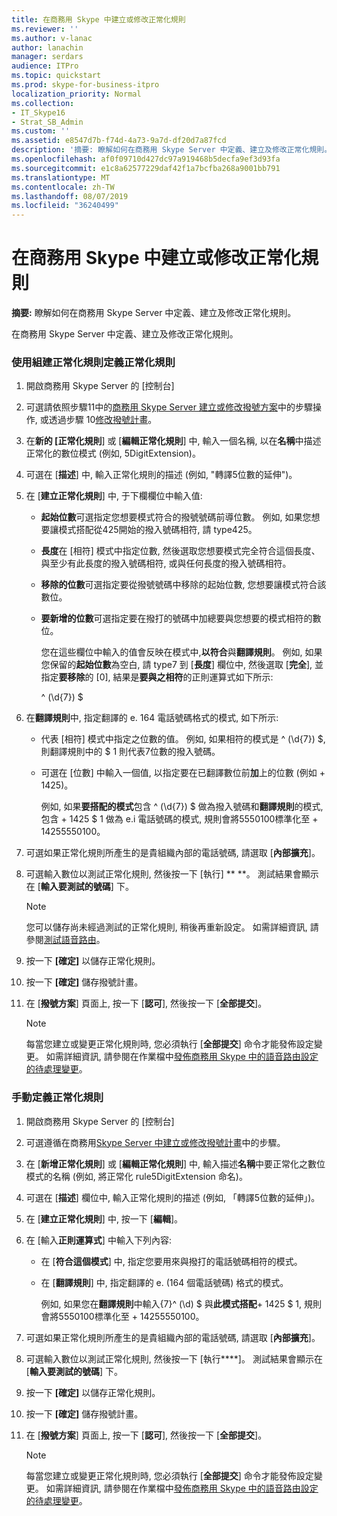 ```yaml
---
title: 在商務用 Skype 中建立或修改正常化規則
ms.reviewer: ''
ms.author: v-lanac
author: lanachin
manager: serdars
audience: ITPro
ms.topic: quickstart
ms.prod: skype-for-business-itpro
localization_priority: Normal
ms.collection:
- IT_Skype16
- Strat_SB_Admin
ms.custom: ''
ms.assetid: e8547d7b-f74d-4a73-9a7d-df20d7a87fcd
description: '摘要: 瞭解如何在商務用 Skype Server 中定義、建立及修改正常化規則。'
ms.openlocfilehash: af0f09710d427dc97a919468b5decfa9ef3d93fa
ms.sourcegitcommit: e1c8a62577229daf42f1a7bcfba268a9001bb791
ms.translationtype: MT
ms.contentlocale: zh-TW
ms.lasthandoff: 08/07/2019
ms.locfileid: "36240499"
---
```

# <a name="create-or-modify-a-normalization-rule-in-skype-for-business"></a>在商務用 Skype 中建立或修改正常化規則

**摘要:** 瞭解如何在商務用 Skype Server 中定義、建立及修改正常化規則。

在商務用 Skype Server 中定義、建立及修改正常化規則。

### <a name="to-define-a-normalization-rule-by-using-build-a-normalization-rule"></a>使用組建正常化規則定義正常化規則

1. 開啟商務用 Skype Server 的 [控制台]

2. 可選請依照步驟11中的[商務用 Skype Server 建立或修改撥號方案](dial-plans.md)中的步驟操作, 或透過步驟 10[修改撥號計畫](https://technet.microsoft.com/library/a91f02df-cf60-40cf-82fe-e0342c118b91.aspx)。

3. 在**新的 [正常化規則**] 或 [**編輯正常化規則**] 中, 輸入一個名稱, 以在**名稱**中描述正常化的數位模式 (例如, 5DigitExtension)。

4. 可選在 [**描述**] 中, 輸入正常化規則的描述 (例如, "轉譯5位數的延伸")。

5. 在 [**建立正常化規則**] 中, 于下欄欄位中輸入值:

   - **起始位數**可選指定您想要模式符合的撥號號碼前導位數。 例如, 如果您想要讓模式搭配從425開始的撥入號碼相符, 請 type425。

   - **長度**在 [相符] 模式中指定位數, 然後選取您想要模式完全符合這個長度、與至少有此長度的撥入號碼相符, 或與任何長度的撥入號碼相符。

   - **移除的位數**可選指定要從撥號號碼中移除的起始位數, 您想要讓模式符合該數位。

   - **要新增的位數**可選指定要在撥打的號碼中加總要與您想要的模式相符的數位。

     您在這些欄位中輸入的值會反映在模式中,**以符合**與**翻譯規則**。 例如, 如果您保留的**起始位數**為空白, 請 type7 到 [**長度**] 欄位中, 然後選取 [**完全**], 並指定**要移除**的 [0], 結果是**要與之相符**的正則運算式如下所示:

     ^ (\d{7}) $

6. 在**翻譯規則**中, 指定翻譯的 e. 164 電話號碼格式的模式, 如下所示:

   - 代表 [相符] 模式中指定之位數的值。 例如, 如果相符的模式是 ^ (\d{7}) $, 則翻譯規則中的 $ 1 則代表7位數的撥入號碼。

   - 可選在 [位數] 中輸入一個值, 以指定要在已翻譯數位前**加**上的位數 (例如 + 1425)。

     例如, 如果**要搭配的模式**包含 ^ (\d{7}) $ 做為撥入號碼和**翻譯規則**的模式, 包含 + 1425 $ 1 做為 e.i 電話號碼的模式, 規則會將5550100標準化至 + 14255550100。

7. 可選如果正常化規則所產生的是貴組織內部的電話號碼, 請選取 [**內部擴充**]。

8. 可選輸入數位以測試正常化規則, 然後按一下 [執行] ** **。 測試結果會顯示在 [**輸入要測試的號碼**] 下。

    > [!NOTE]
    > 您可以儲存尚未經過測試的正常化規則, 稍後再重新設定。 如需詳細資訊, 請參閱[測試語音路由](https://technet.microsoft.com/library/d3aae909-fef6-440f-b144-0b62dc82bf5d.aspx)。

9. 按一下 **[確定]** 以儲存正常化規則。

10. 按一下 **[確定]** 儲存撥號計畫。

11. 在 [**撥號方案**] 頁面上, 按一下 [**認可**], 然後按一下 [**全部提交**]。

    > [!NOTE]
    > 每當您建立或變更正常化規則時, 您必須執行 [**全部提交**] 命令才能發佈設定變更。 如需詳細資訊, 請參閱在作業檔中[發佈商務用 Skype 中的語音路由設定的待處理變更](voice-route-config-changes.md)。

### <a name="to-define-a-normalization-rule-manually"></a>手動定義正常化規則

1. 開啟商務用 Skype Server 的 [控制台]

2. 可選遵循在商務用[Skype Server 中建立或修改撥號計畫](dial-plans.md)中的步驟。

3. 在 [**新增正常化規則**] 或 [**編輯正常化規則**] 中, 輸入描述**名稱**中要正常化之數位模式的名稱 (例如, 將正常化 rule5DigitExtension 命名)。

4. 可選在 [**描述**] 欄位中, 輸入正常化規則的描述 (例如, 「轉譯5位數的延伸」)。

5. 在 [**建立正常化規則**] 中, 按一下 [**編輯**]。

6. 在 [輸入**正則運算式**] 中輸入下列內容:

   - 在 [**符合這個模式**] 中, 指定您要用來與撥打的電話號碼相符的模式。

   - 在 [**翻譯規則**] 中, 指定翻譯的 e. (164 個電話號碼) 格式的模式。

     例如, 如果您在**翻譯規則**中輸入{7}^ (\d) $ 與**此模式搭配**+ 1425 $ 1, 規則會將5550100標準化至 + 14255550100。

7. 可選如果正常化規則所產生的是貴組織內部的電話號碼, 請選取 [**內部擴充**]。

8. 可選輸入數位以測試正常化規則, 然後按一下 [執行****]。 測試結果會顯示在 [**輸入要測試的號碼**] 下。

9. 按一下 **[確定]** 以儲存正常化規則。

10. 按一下 **[確定]** 儲存撥號計畫。

11. 在 [**撥號方案**] 頁面上, 按一下 [**認可**], 然後按一下 [**全部提交**]。

    > [!NOTE]
    > 每當您建立或變更正常化規則時, 您必須執行 [**全部提交**] 命令才能發佈設定變更。 如需詳細資訊, 請參閱在作業檔中[發佈商務用 Skype 中的語音路由設定的待處理變更](voice-route-config-changes.md)。


